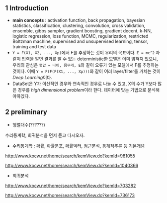 ## 1 Introduction

- **main concepts** : activation function, back propagation, bayesian statistics, classification, clustering, convolution, cross validation, ensemble, gibbs sampler, gradient boosting, gradient decent, k-NN, logistic regression, loss function, MCMC, regularization, restricted Boltzman machine, supervised and unsupervised learning, tensor, training and test data
- `Y = F(X1, X2, ..., Xp)`에서 F를 추정하는 것이 우리의 목표이다.  `E = mc^2` 과 같이 입력을 알면 결과를 알 수 있는 deterministic한 모델은 이미 밝혀져 있으니, 우리의 관심은 `혈압 = 나이, 몸무게, E`와 같이 오류가 있는 모델에서 F를 추정하는 것이다. 이때 `Y = F(F(F(X1, ..., Xp)))`와 같이 여러 layer/filter를 거치는 것이 *Deep Learning*이다.
- DataSet은 Y가 이산적인 경우와 연속적인 경우로 나눌 수 있고, X의 수가 Y보다 많은 경우를 *high dimensional problem*이라 한다. 데이터에 맞는 기법으로 분석해야하겠다.

  

## 2 preliminary

- 행렬대수(??????)













수리통계학, 회귀분석을 먼저 듣고 다시오자.

- 수리통계학 : 확률, 확률분포, 확률벡터, 점근분석, 통계적추론 등 기본개념

http://www.kocw.net/home/search/kemView.do?kemId=981055

http://www.kocw.net/home/search/kemView.do?kemId=1040366

- 회귀분석

http://www.kocw.net/home/search/kemView.do?kemId=703282

http://www.kocw.net/home/search/kemView.do?kemId=736173